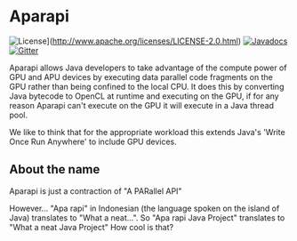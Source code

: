 # Aparapi

![License](http://img.shields.io/:license-apache-blue.svg?style=flat-square)](http://www.apache.org/licenses/LICENSE-2.0.html)
[![Javadocs](http://www.javadoc.io/badge/com.syncleus.aparapi/aparapi.svg)](http://www.javadoc.io/doc/com.syncleus.aparapi/aparapi)
[![Gitter](https://badges.gitter.im/Syncleus/aparapi.svg)](https://gitter.im/Syncleus/aparapi?utm_source=badge&utm_medium=badge&utm_campaign=pr-badge&utm_content=badge)

Aparapi allows Java developers to take advantage of the compute power of GPU and APU devices by executing data parallel
code fragments on the GPU rather than being confined to the local CPU. It does this by converting Java bytecode to
OpenCL at runtime and executing on the GPU, if for any reason Aparapi can't execute on the GPU it will execute in a
Java thread pool.

We like to think that for the appropriate workload this extends Java's 'Write Once Run Anywhere' to include GPU devices.

## About the name

Aparapi is just a contraction of "A PARallel API"

However... "Apa rapi" in Indonesian (the language spoken on the island of Java) translates to "What a neat...". So
"Apa rapi Java Project" translates to "What a neat Java Project" How cool is that?